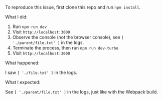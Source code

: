 To reproduce this issue, first clone this repo and run `npm install`.

What I did:

1. Run `npm run dev`
2. Visit `http://localhost:3000`
3. Observe the console (not the browser console), see `[ './parent/file.txt' ]` in the logs.
4. Terminate the process, then run `npm run dev-turbo`
5. Visit `http://localhost:3000`

What happened:

I saw `[ './file.txt' ]` in the logs.

What I expected:

See `[ './parent/file.txt' ]` in the logs, just like with the Webpack build.
